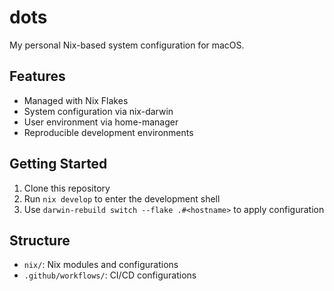 # dots

My personal Nix-based system configuration for macOS.

## Features

- Managed with Nix Flakes
- System configuration via nix-darwin
- User environment via home-manager
- Reproducible development environments

## Getting Started

1. Clone this repository
2. Run `nix develop` to enter the development shell
3. Use `darwin-rebuild switch --flake .#<hostname>` to apply configuration

## Structure

- `nix/`: Nix modules and configurations
- `.github/workflows/`: CI/CD configurations